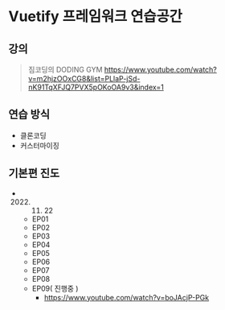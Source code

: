 # Vuetify 프레임워크 연습공간
## 강의
> 짐코딩의 DODING GYM
> https://www.youtube.com/watch?v=m2hjzOOxCG8&list=PLlaP-jSd-nK91TqXFJQ7PVX5pOKoOA9v3&index=1

## 연습 방식
- 클론코딩
- 커스터마이징

## 기본편 진도
- 2022. 11. 22
  - EP01
  - EP02
  - EP03
  - EP04
  - EP05
  - EP06
  - EP07
  - EP08
  - EP09( 진행중 )
    - https://www.youtube.com/watch?v=boJAcjP-PGk